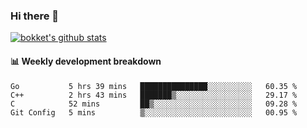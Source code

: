 ### Hi there 👋
[![bokket's github stats](https://github-readme-stats.vercel.app/api?username=bokket&show_icons=true&count_private=true)](https://github.com/anuraghazra/github-readme-stats)

#### :bar_chart: Weekly development breakdown
<!--START_SECTION:waka-->
```text
Go           5 hrs 39 mins   ███████████████░░░░░░░░░░   60.35 % 
C++          2 hrs 43 mins   ███████▒░░░░░░░░░░░░░░░░░   29.17 % 
C            52 mins         ██▒░░░░░░░░░░░░░░░░░░░░░░   09.28 % 
Git Config   5 mins          ▒░░░░░░░░░░░░░░░░░░░░░░░░   00.95 % 
```
<!--END_SECTION:waka-->
